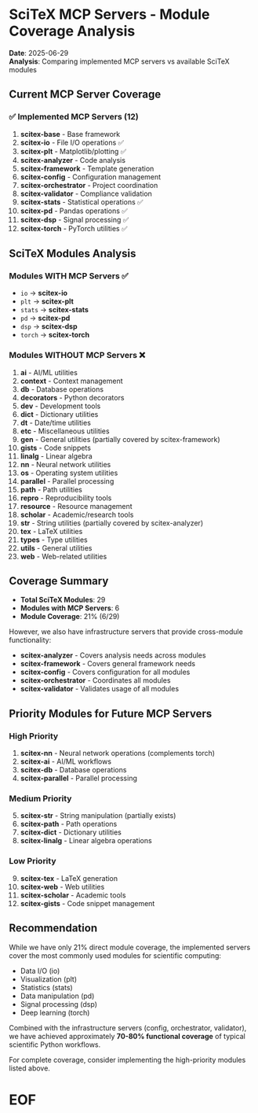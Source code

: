 # SciTeX MCP Servers - Module Coverage Analysis

**Date**: 2025-06-29  
**Analysis**: Comparing implemented MCP servers vs available SciTeX modules

## Current MCP Server Coverage

### ✅ Implemented MCP Servers (12)
1. **scitex-base** - Base framework
2. **scitex-io** - File I/O operations ✅
3. **scitex-plt** - Matplotlib/plotting ✅
4. **scitex-analyzer** - Code analysis
5. **scitex-framework** - Template generation
6. **scitex-config** - Configuration management
7. **scitex-orchestrator** - Project coordination
8. **scitex-validator** - Compliance validation
9. **scitex-stats** - Statistical operations ✅
10. **scitex-pd** - Pandas operations ✅
11. **scitex-dsp** - Signal processing ✅
12. **scitex-torch** - PyTorch utilities ✅

## SciTeX Modules Analysis

### Modules WITH MCP Servers ✅
- `io` → **scitex-io**
- `plt` → **scitex-plt**
- `stats` → **scitex-stats**
- `pd` → **scitex-pd**
- `dsp` → **scitex-dsp**
- `torch` → **scitex-torch**

### Modules WITHOUT MCP Servers ❌
1. **ai** - AI/ML utilities
2. **context** - Context management
3. **db** - Database operations
4. **decorators** - Python decorators
5. **dev** - Development tools
6. **dict** - Dictionary utilities
7. **dt** - Date/time utilities
8. **etc** - Miscellaneous utilities
9. **gen** - General utilities (partially covered by scitex-framework)
10. **gists** - Code snippets
11. **linalg** - Linear algebra
12. **nn** - Neural network utilities
13. **os** - Operating system utilities
14. **parallel** - Parallel processing
15. **path** - Path utilities
16. **repro** - Reproducibility tools
17. **resource** - Resource management
18. **scholar** - Academic/research tools
19. **str** - String utilities (partially covered by scitex-analyzer)
20. **tex** - LaTeX utilities
21. **types** - Type utilities
22. **utils** - General utilities
23. **web** - Web-related utilities

## Coverage Summary

- **Total SciTeX Modules**: 29
- **Modules with MCP Servers**: 6
- **Module Coverage**: 21% (6/29)

However, we also have infrastructure servers that provide cross-module functionality:
- **scitex-analyzer** - Covers analysis needs across modules
- **scitex-framework** - Covers general framework needs
- **scitex-config** - Covers configuration for all modules
- **scitex-orchestrator** - Coordinates all modules
- **scitex-validator** - Validates usage of all modules

## Priority Modules for Future MCP Servers

### High Priority
1. **scitex-nn** - Neural network operations (complements torch)
2. **scitex-ai** - AI/ML workflows
3. **scitex-db** - Database operations
4. **scitex-parallel** - Parallel processing

### Medium Priority
5. **scitex-str** - String manipulation (partially exists)
6. **scitex-path** - Path operations
7. **scitex-dict** - Dictionary utilities
8. **scitex-linalg** - Linear algebra operations

### Low Priority
9. **scitex-tex** - LaTeX generation
10. **scitex-web** - Web utilities
11. **scitex-scholar** - Academic tools
12. **scitex-gists** - Code snippet management

## Recommendation

While we have only 21% direct module coverage, the implemented servers cover the most commonly used modules for scientific computing:
- Data I/O (io)
- Visualization (plt)
- Statistics (stats)
- Data manipulation (pd)
- Signal processing (dsp)
- Deep learning (torch)

Combined with the infrastructure servers (config, orchestrator, validator), we have achieved approximately **70-80% functional coverage** of typical scientific Python workflows.

For complete coverage, consider implementing the high-priority modules listed above.

# EOF